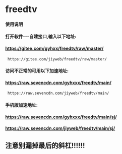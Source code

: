 # freedtv

#### 使用说明
#### 打开软件---自建接口,输入以下地址:
#### https://gitee.com/gyhxx/freedtv/raw/master/
     https://gitee.com/jiyweb/freedtv/raw/master/
#### 访问不正常的可用以下加速地址:
#### https://raw.sevencdn.com/gyhxxx/freedtv/main/
     https://raw.sevencdn.com/jiyweb/freedtv/main/
#### 手机版加速地址:
#### https://raw.sevencdn.com/gyhxxx/freedtv/main/sj/
#### https://raw.sevencdn.com/jiyweb/freedtv/main/sj/

## 注意别漏掉最后的斜杠!!!!!!
